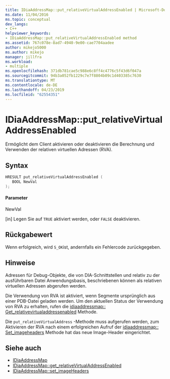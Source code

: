 ```yaml
---
title: IDiaAddressMap::put_relativeVirtualAddressEnabled | Microsoft-Dokumentation
ms.date: 11/04/2016
ms.topic: conceptual
dev_langs:
- C++
helpviewer_keywords:
- IDiaAddressMap::put_relativeVirtualAddressEnabled method
ms.assetid: 767c078e-8ad7-4940-9e00-cae7704aadee
author: mikejo5000
ms.author: mikejo
manager: jillfra
ms.workload:
- multiple
ms.openlocfilehash: 371db781cae5c988e6c8ff4c4776c5f43d6f047a
ms.sourcegitcommit: 94b3a052fb1229c7e7f8804b09c1d403385c7630
ms.translationtype: MT
ms.contentlocale: de-DE
ms.lasthandoff: 04/23/2019
ms.locfileid: "62554351"
---
```

# <a name="idiaaddressmapputrelativevirtualaddressenabled"></a>IDiaAddressMap::put_relativeVirtualAddressEnabled
Ermöglicht dem Client aktivieren oder deaktivieren die Berechnung und Verwenden der relativen virtuellen Adressen (RVA).

## <a name="syntax"></a>Syntax

```C++
HRESULT put_relativeVirtualAddressEnabled ( 
   BOOL NewVal
);
```

#### <a name="parameters"></a>Parameter
 NewVal

[in] Legen Sie auf `TRUE` aktiviert werden, oder `FALSE` deaktivieren.

## <a name="return-value"></a>Rückgabewert
 Wenn erfolgreich, wird `S_OK`ist, andernfalls ein Fehlercode zurückgegeben.

## <a name="remarks"></a>Hinweise
 Adressen für Debug-Objekte, die von DIA-Schnittstellen und relativ zu der ausführbaren Datei Anwendungsbasis, beschriebenen können als relativen virtuellen Adressen abgerufen werden.

 Die Verwendung von RVA ist aktiviert, wenn Segmente ursprünglich aus einer PDB-Datei geladen werden. Um den aktuellen Status der Verwendung von RVA zu erhalten, rufen die [idiaaddressmap:: Get_relativevirtualaddressenabled](../../debugger/debug-interface-access/idiaaddressmap-get-relativevirtualaddressenabled.md) Methode.

 Die `put_relativeVirtualAddress` -Methode muss aufgerufen werden, zum Aktivieren der RVA nach einem erfolgreichen Aufruf der [idiaaddressmap:: Set_imageheaders](../../debugger/debug-interface-access/idiaaddressmap-set-imageheaders.md) Methode hat das neue Image-Header eingerichtet.

## <a name="see-also"></a>Siehe auch
- [IDiaAddressMap](../../debugger/debug-interface-access/idiaaddressmap.md)
- [IDiaAddressMap::get_relativeVirtualAddressEnabled](../../debugger/debug-interface-access/idiaaddressmap-get-relativevirtualaddressenabled.md)
- [IDiaAddressMap::set_imageHeaders](../../debugger/debug-interface-access/idiaaddressmap-set-imageheaders.md)